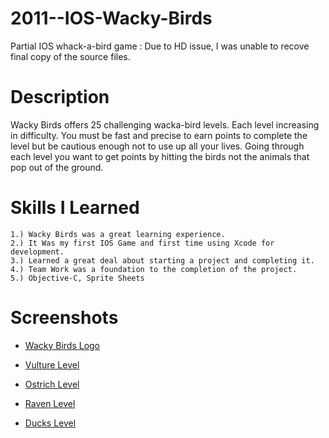 2011--IOS-Wacky-Birds
=====================

Partial IOS whack-a-bird game : Due to HD issue, I was unable to recove final copy of the source files.

Description 
====================

Wacky Birds offers 25 challenging wacka-bird levels. Each level increasing in difficulty. You must be fast and precise to earn points to complete the level but be cautious enough not to use up all your lives. Going through each level you want to get points by hitting the birds not the animals that pop out of the ground. 


Skills I Learned
===================

    1.) Wacky Birds was a great learning experience. 
    2.) It Was my first IOS Game and first time using Xcode for development. 
    3.) Learned a great deal about starting a project and completing it. 
    4.) Team Work was a foundation to the completion of the project.
    5.) Objective-C, Sprite Sheets 


Screenshots
===================

* [Wacky Birds Logo](https://github.com/RhinoGreenFin/2011--IOS-Wacky-Birds/blob/master/WackBirds/imagesGame/screenshots/WackyBirdsLogo.jpg)

* [Vulture Level](https://github.com/RhinoGreenFin/2011--IOS-Wacky-Birds/blob/master/WackBirds/imagesGame/screenshots/Vulture.png)

* [Ostrich Level](https://github.com/RhinoGreenFin/2011--IOS-Wacky-Birds/blob/master/WackBirds/imagesGame/screenshots/Ostrich.png)

* [Raven Level](https://github.com/RhinoGreenFin/2011--IOS-Wacky-Birds/blob/master/WackBirds/imagesGame/screenshots/Raven.png)

* [Ducks Level](https://github.com/RhinoGreenFin/2011--IOS-Wacky-Birds/blob/master/WackBirds/imagesGame/screenshots/Duck.png)
